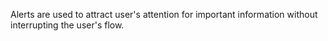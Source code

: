 Alerts are used to attract user's attention for important information without interrupting the user's flow.